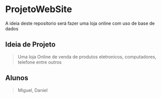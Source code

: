# ProjetoWebSite
A ideia deste repositorio será fazer uma loja online com uso de base de dados

## Ideia de Projeto
> Uma loja Online de venda de produtos eletronicos, computadores, telefone entre outros

## Alunos 
> Miguel, Daniel
